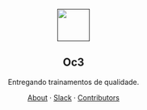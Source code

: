 <!-- markdownlint-disable MD033 MD041 -->

<p align="center">
  <a href="">
    <img src="https://imgur.com/05PZ4sT" height="64" />
  </a>
  <h2 align="center">Oc3</h2>
</p>

<p align="center">Entregando trainamentos de qualidade.</p>

<p align="center">
  <a href="">About</a>
  ·
  <a href="">Slack</a>
  ·
  <a href="">Contributors</a>
</p>
